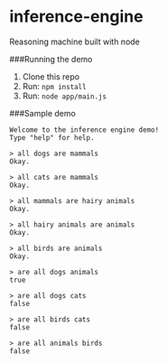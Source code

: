 inference-engine
================

Reasoning machine built with node

###Running the demo

1. Clone this repo
2. Run: `npm install`
3. Run: `node app/main.js`

###Sample demo

```
Welcome to the inference engine demo!
Type "help" for help.

> all dogs are mammals
Okay.

> all cats are mammals
Okay.

> all mammals are hairy animals
Okay.

> all hairy animals are animals
Okay.

> all birds are animals
Okay.

> are all dogs animals
true

> are all dogs cats
false

> are all birds cats
false

> are all animals birds
false
```

